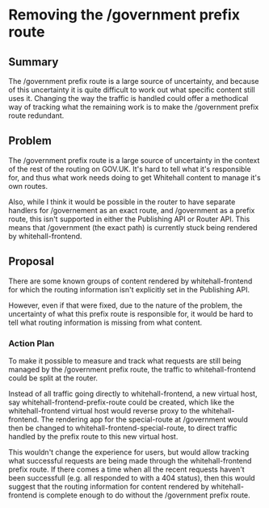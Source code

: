 # Removing the /government prefix route

## Summary

The /government prefix route is a large source of uncertainty, and
because of this uncertainty it is quite difficult to work out what
specific content still uses it. Changing the way the traffic is
handled could offer a methodical way of tracking what the remaining
work is to make the /government prefix route redundant.

## Problem

The /government prefix route is a large source of uncertainty in the
context of the rest of the routing on GOV.UK. It's hard to tell what
it's responsible for, and thus what work needs doing to get Whitehall
content to manage it's own routes.

Also, while I think it would be possible in the router to have
separate handlers for /governement as an exact route, and /government
as a prefix route, this isn't supported in either the Publishing API
or Router API. This means that /government (the exact path) is
currently stuck being rendered by whitehall-frontend.

## Proposal

There are some known groups of content rendered by whitehall-frontend
for which the routing information isn't explicitly set in the
Publishing API.

However, even if that were fixed, due to the nature of the problem,
the uncertainty of what this prefix route is responsible for, it would
be hard to tell what routing information is missing from what content.

### Action Plan

To make it possible to measure and track what requests are still being
managed by the /government prefix route, the traffic to
whitehall-frontend could be split at the router.

Instead of all traffic going directly to whitehall-frontend, a new
virtual host, say whitehall-frontend-prefix-route could be created,
which like the whitehall-frontend virtual host would reverse proxy to
the whitehall-frontend. The rendering app for the special-route at
/government would then be changed to whitehall-frontend-special-route,
to direct traffic handled by the prefix route to this new virtual
host.

This wouldn't change the experience for users, but would allow
tracking what successful requests are being made through the
whitehall-frontend prefix route. If there comes a time when all the
recent requests haven't been successfull (e.g. all responded to with a
404 status), then this would suggest that the routing information for
content rendered by whitehall-frontend is complete enough to do
without the /government prefix route.
